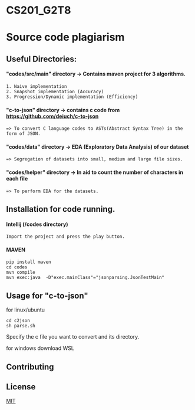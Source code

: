 
# CS201_G2T8
# Source code plagiarism

## Useful Directories:

#### "codes/src/main" directory -> Contains maven project for 3 algorithms.
	
	1. Naive implementation
	2. Snapshot implementation (Accuracy)
	3. Progression/Dynamic implementation (Efficiency)

#### "c-to-json" directory -> contains c code from https://github.com/deiuch/c-to-json 

 	=> To convert C language codes to ASTs(Abstract Syntax Tree) in the form of JSON.

#### "codes/data" directory -> EDA (Exploratory Data Analysis) of our dataset

	=> Segregation of datasets into small, medium and large file sizes.

#### "codes/helper" directory -> In aid to count the number of characters in each file

	=> To perform EDA for the datasets.

## Installation for code running.

#### Intellij (/codes directory)

	Import the project and press the play button.

#### MAVEN

```
pip install maven
cd codes
mvn compile
mvn exec:java  -D"exec.mainClass"="jsonparsing.JsonTestMain"
```

## Usage for "c-to-json"
for linux/ubuntu
```
cd c2json
sh parse.sh
```
Specify the c file you want to convert and its directory.

for windows
download WSL 
## Contributing


## License
[MIT](https://choosealicense.com/licenses/mit/)
